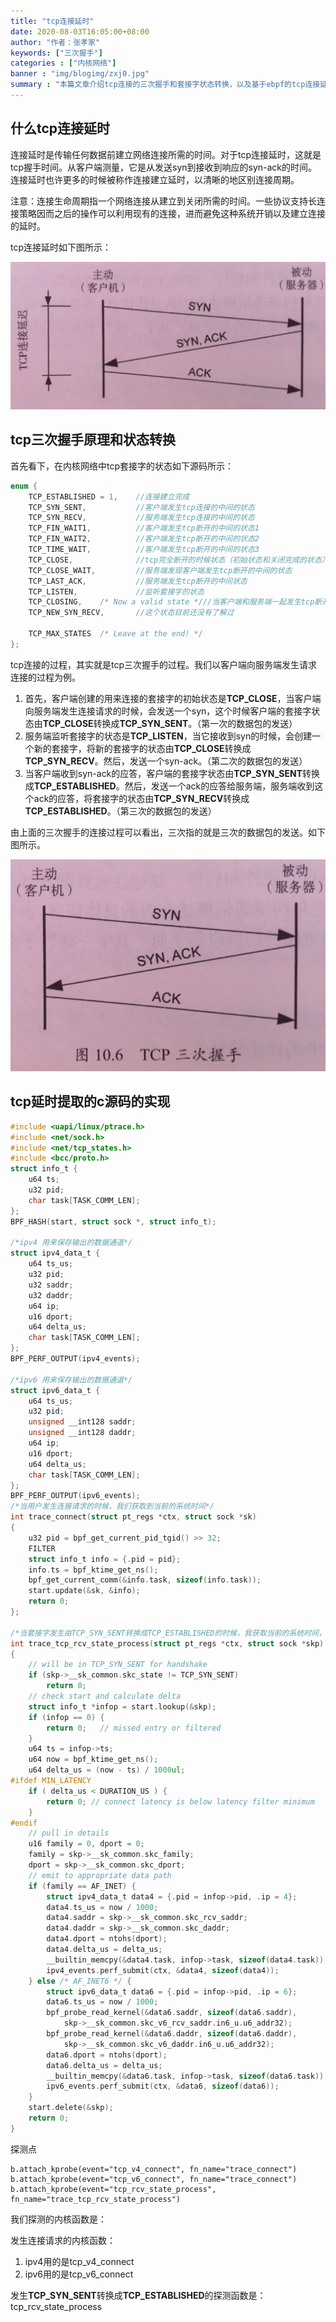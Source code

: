 ```yaml
---
title: "tcp连接延时"
date: 2020-08-03T16:05:00+08:00
author: "作者：张孝家"
keywords: ["三次握手"]
categories : ["内核网络"]
banner : "img/blogimg/zxj0.jpg"
summary : "本篇文章介绍tcp连接的三次握手和套接字状态转换，以及基于ebpf的tcp连接延时的提取。"
---
```


## 什么tcp连接延时

连接延时是传输任何数据前建立网络连接所需的时间。对于tcp连接延时，这就是tcp握手时间。从客户端测量，它是从发送syn到接收到响应的syn-ack的时间。连接延时也许更多的时候被称作连接建立延时，以清晰的地区别连接周期。

注意：连接生命周期指一个网络连接从建立到关闭所需的时间。一些协议支持长连接策略因而之后的操作可以利用现有的连接，进而避免这种系统开销以及建立连接的延时。

tcp连接延时如下图所示：

![tcp延时](./imgs/tcp延时.jpg)

## tcp三次握手原理和状态转换

首先看下，在内核网络中tcp套接字的状态如下源码所示：

```c
enum {
	TCP_ESTABLISHED = 1,	//连接建立完成
	TCP_SYN_SENT,			//客户端发生tcp连接的中间的状态
	TCP_SYN_RECV,			//服务端发生tcp连接的中间的状态
	TCP_FIN_WAIT1,			//客户端发生tcp断开的中间的状态1
	TCP_FIN_WAIT2,			//客户端发生tcp断开的中间的状态2
	TCP_TIME_WAIT,			//客户端发生tcp断开的中间的状态3
	TCP_CLOSE,				//tcp完全断开的时候状态（初始状态和关闭完成的状态）
	TCP_CLOSE_WAIT,			//服务端发现客户端发生tcp断开的中间的状态
	TCP_LAST_ACK,			//服务端发生tcp断开的中间状态
	TCP_LISTEN,				//监听套接字的状态
	TCP_CLOSING,	/* Now a valid state *///当客户端和服务端一起发生tcp断开的中间状态
	TCP_NEW_SYN_RECV,		//这个状态目前还没有了解过

	TCP_MAX_STATES	/* Leave at the end! */
};
```

tcp连接的过程，其实就是tcp三次握手的过程。我们以客户端向服务端发生请求连接的过程为例。

1. 首先，客户端创建的用来连接的套接字的初始状态是**TCP_CLOSE**，当客户端向服务端发生连接请求的时候，会发送一个syn，这个时候客户端的套接字状态由**TCP_CLOSE**转换成**TCP_SYN_SENT**。（第一次的数据包的发送）
2. 服务端监听套接字的状态是**TCP_LISTEN**，当它接收到syn的时候，会创建一个新的套接字，将新的套接字的状态由**TCP_CLOSE**转换成**TCP_SYN_RECV**。然后，发送一个syn-ack。（第二次的数据包的发送）
3. 当客户端收到syn-ack的应答，客户端的套接字状态由**TCP_SYN_SENT**转换成**TCP_ESTABLISHED**。然后，发送一个ack的应答给服务端，服务端收到这个ack的应答，将套接字的状态由**TCP_SYN_RECV**转换成**TCP_ESTABLISHED**。（第三次的数据包的发送）

由上面的三次握手的连接过程可以看出，三次指的就是三次的数据包的发送。如下图所示。

![tcp连接](./imgs/三次握手.jpg)

## tcp延时提取的c源码的实现

```c
#include <uapi/linux/ptrace.h>
#include <net/sock.h>
#include <net/tcp_states.h>
#include <bcc/proto.h>
struct info_t {
    u64 ts;
    u32 pid;
    char task[TASK_COMM_LEN];
};
BPF_HASH(start, struct sock *, struct info_t);

/*ipv4 用来保存输出的数据通道*/
struct ipv4_data_t {
    u64 ts_us;
    u32 pid;
    u32 saddr;
    u32 daddr;
    u64 ip;
    u16 dport;
    u64 delta_us;
    char task[TASK_COMM_LEN];
};
BPF_PERF_OUTPUT(ipv4_events);

/*ipv6 用来保存输出的数据通道*/
struct ipv6_data_t {
    u64 ts_us;
    u32 pid;
    unsigned __int128 saddr;
    unsigned __int128 daddr;
    u64 ip;
    u16 dport;
    u64 delta_us;
    char task[TASK_COMM_LEN];
};
BPF_PERF_OUTPUT(ipv6_events);
/*当用户发生连接请求的时候，我们获取到当前的系统时间*/
int trace_connect(struct pt_regs *ctx, struct sock *sk)
{
    u32 pid = bpf_get_current_pid_tgid() >> 32;
    FILTER
    struct info_t info = {.pid = pid};
    info.ts = bpf_ktime_get_ns();
    bpf_get_current_comm(&info.task, sizeof(info.task));
    start.update(&sk, &info);
    return 0;
};

/*当套接字发生由TCP_SYN_SENT转换成TCP_ESTABLISHED的时候，我获取当前的系统时间，然后用之气保存的发生连接请求的时候时间，两者时间差就是客户发生连接请求的延时*/
int trace_tcp_rcv_state_process(struct pt_regs *ctx, struct sock *skp)
{
    // will be in TCP_SYN_SENT for handshake
    if (skp->__sk_common.skc_state != TCP_SYN_SENT)
        return 0;
    // check start and calculate delta
    struct info_t *infop = start.lookup(&skp);
    if (infop == 0) {
        return 0;   // missed entry or filtered
    }
    u64 ts = infop->ts;
    u64 now = bpf_ktime_get_ns();
    u64 delta_us = (now - ts) / 1000ul;
#ifdef MIN_LATENCY
    if ( delta_us < DURATION_US ) {
        return 0; // connect latency is below latency filter minimum
    }
#endif
    // pull in details
    u16 family = 0, dport = 0;
    family = skp->__sk_common.skc_family;
    dport = skp->__sk_common.skc_dport;
    // emit to appropriate data path
    if (family == AF_INET) {
        struct ipv4_data_t data4 = {.pid = infop->pid, .ip = 4};
        data4.ts_us = now / 1000;
        data4.saddr = skp->__sk_common.skc_rcv_saddr;
        data4.daddr = skp->__sk_common.skc_daddr;
        data4.dport = ntohs(dport);
        data4.delta_us = delta_us;
        __builtin_memcpy(&data4.task, infop->task, sizeof(data4.task));
        ipv4_events.perf_submit(ctx, &data4, sizeof(data4));
    } else /* AF_INET6 */ {
        struct ipv6_data_t data6 = {.pid = infop->pid, .ip = 6};
        data6.ts_us = now / 1000;
        bpf_probe_read_kernel(&data6.saddr, sizeof(data6.saddr),
            skp->__sk_common.skc_v6_rcv_saddr.in6_u.u6_addr32);
        bpf_probe_read_kernel(&data6.daddr, sizeof(data6.daddr),
            skp->__sk_common.skc_v6_daddr.in6_u.u6_addr32);
        data6.dport = ntohs(dport);
        data6.delta_us = delta_us;
        __builtin_memcpy(&data6.task, infop->task, sizeof(data6.task));
        ipv6_events.perf_submit(ctx, &data6, sizeof(data6));
    }
    start.delete(&skp);
    return 0;
}
```

探测点

```
b.attach_kprobe(event="tcp_v4_connect", fn_name="trace_connect")
b.attach_kprobe(event="tcp_v6_connect", fn_name="trace_connect")
b.attach_kprobe(event="tcp_rcv_state_process", fn_name="trace_tcp_rcv_state_process")
```

我们探测的内核函数是：

发生连接请求的内核函数：

1. ipv4用的是tcp_v4_connect
2. ipv6用的是tcp_v6_connect

发生**TCP_SYN_SENT**转换成**TCP_ESTABLISHED**的探测函数是：tcp_rcv_state_process



